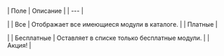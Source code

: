 | Поле | Описание |
| --- |

|
| Все | Отображает все имеющиеся модули в каталоге. |
| Платные |

|
| Бесплатные | Оставляет в списке только бесплатные модули. |
| Акция! |